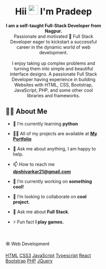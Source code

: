 <div style="margin:50px; padding:50px;">
<h1 align="center" >Hii <img src="https://raw.githubusercontent.com/MartinHeinz/MartinHeinz/master/wave.gif" width="30px"> I'm Pradeep</h1>
<p align="center">
<b>I am a self-taught Full-Stack Developer from Nagpur.</b> <br>
Passionate and motivated 🚀 Full Stack Developer eager to kickstart a successful career in the dynamic world of web development.<br><br/>
I enjoy taking up complex problems and turning them into simple and beautiful interface designs. 
A passionate Full Stack Developer having experience in building Websites with HTML, CSS, Bootstrap, JavaScript, PHP, and some other cool libraries and frameworks.</p>

## 🙋‍♂️ About Me

- 🌱 I’m currently learning **python**

- 👨‍💻 All of my projects are available at **[My Portfolio](https://github.com/Dpkumaar)**

- 💬 Ask me about anything, I am happy to help.

- 📫 How to reach me **dpshivarkar21@gmail.com**

- 🔭 I’m currently working on <b>something cool!</b>
  
- 👯 I’m looking to collaborate on <b>cool project.</b>
  
- 💬 Ask me about <b>Full Stack</b>.<br/>

- ⚡ Fun fact **I play games.**
  
<br>

🕸️ Web Development

[HTML](https://img.shields.io/badge/HTML5-E34F26?style=for-the-badge&logo=html5&logoColor=white "HTML")
[CSS3](https://img.shields.io/badge/CSS3-1572B6?style=for-the-badge&logo=css3&logoColor=white "CSS")
[JavaScript](https://img.shields.io/badge/JavaScript-F7DF1E?style=for-the-badge&logo=javascript&logoColor=black "JavaScript")
[Typescript](https://img.shields.io/badge/TypeScript-007ACC?style=for-the-badge&logo=typescript&logoColor=white "Typescript")
[React](https://img.shields.io/badge/React-20232A?style=for-the-badge&logo=react&logoColor=61DAFB "React")
[Bootstrap](https://img.shields.io/badge/Bootstrap-563D7C?style=for-the-badge&logo=bootstrap&logoColor=white "Bootstrap")
[PHP](https://img.shields.io/badge/PHP-777BB4?style=for-the-badge&logo=php&logoColor=white "PHP")
[JQuery](https://img.shields.io/badge/jQuery-0769AD?style=for-the-badge&logo=jquery&logoColor=white "JQuery")

<!---
Pradeep Kumaar is a ✨ special ✨ repository because its `README.md` (this file) appears on your GitHub profile.
You can click the Preview link to take a look at your changes.
--->
